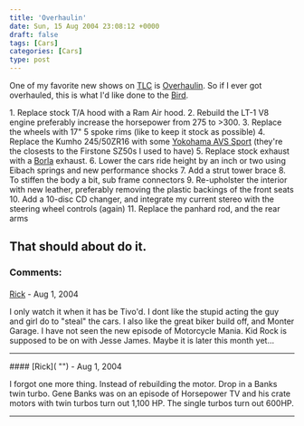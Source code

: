 ```yaml
---
title: 'Overhaulin'
date: Sun, 15 Aug 2004 23:08:12 +0000
draft: false
tags: [Cars]
categories: [Cars]
type: post
---
```


One of my favorite new shows on [TLC](http://tlc.discovery.com/) is [Overhaulin](http://tlc.discovery.com/fansites/overhaulin/overhaulin.html). So if I ever got overhauled, this is what I'd like done to the [Bird](http://jroller.com/page/jmrodri/20040815).

1\. Replace stock T/A hood with a Ram Air hood.
2\. Rebuild the LT-1 V8 engine preferably increase the horsepower from 275 to >300.
3\. Replace the wheels with 17" 5 spoke rims (like to keep it stock as possible)
4\. Replace the Kumho 245/50ZR16 with some [Yokohama AVS Sport](http://www.tirerack.com/tires/tires.jsp?tireMake=Yokohama&tireModel=AVS+Sport&vehicleSearch=false&partnum=74WR7AVSS&fromCompare1=yes) (they're the closests to the Firstone SZ50s I used to have)
5\. Replace stock exhaust with a [Borla](http://www.borla.com/automotive/?make=PONTIAC&vehicle=TRANS+AM&model=5.7L+V8+AT%2FMT&year=1993-95) exhaust.
6\. Lower the cars ride height by an inch or two using Eibach springs and new performance shocks
7\. Add a strut tower brace
8\. To stiffen the body a bit, sub frame connectors
9\. Re-upholster the interior with new leather, preferably removing the plastic backings of the front seats
10\. Add a 10-disc CD changer, and integrate my current stereo with the steering wheel controls (again)
11\. Replace the panhard rod, and the rear arms

That should about do it.
---
### Comments:
####
[Rick]( "") - <time datetime="2004-08-16 07:10:37">Aug 1, 2004</time>

I only watch it when it has be Tivo'd. I dont like the stupid acting the guy and girl do to "steal" the cars. I also like the great biker build off, and Monter Garage. I have not seen the new episode of Motorcycle Mania. Kid Rock is supposed to be on with Jesse James. Maybe it is later this month yet...
<hr />
####
[Rick]( "") - <time datetime="2004-08-16 07:12:41">Aug 1, 2004</time>

I forgot one more thing. Instead of rebuilding the motor. Drop in a Banks twin turbo. Gene Banks was on an episode of Horsepower TV and his crate motors with twin turbos turn out 1,100 HP. The single turbos turn out 600HP.
<hr />

